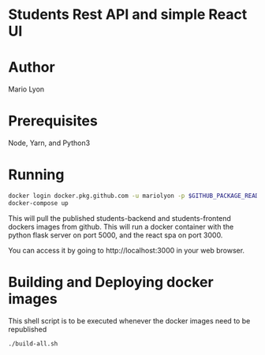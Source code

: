 Students Rest API and simple React UI
=====================================

# Author
Mario Lyon

# Prerequisites
Node, Yarn, and Python3

# Running
```bash
docker login docker.pkg.github.com -u mariolyon -p $GITHUB_PACKAGE_READER_TOKEN
docker-compose up
```
This will pull the published students-backend and students-frontend dockers images from github.
This will run a docker container with the python flask server on port 5000,
and the react spa on port 3000.

You can access it by going to http://localhost:3000 in your web browser.


# Building and Deploying docker images
This shell script is to be executed whenever the docker images need to be republished
```bash
./build-all.sh
```
